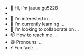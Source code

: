 - 👋 Hi, I’m jauue gu5228
- 
- 👀 I’m interested in ...
- 🌱 I’m currently learning ...
- 💞️ I’m looking to collaborate on ...
- 📫 How to reach me ...
- 😄 Pronouns: ...
- ⚡ Fun fact: ...

<!---
HHHHED/HHHHED is a ✨ special ✨ repository because its `README.md` (this file) appears on your GitHub profile.
You can click the Preview link to take a look at your changes.
--->
